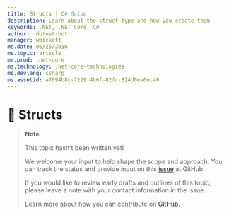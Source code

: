 ```yaml
---
title: Structs | C# Guide
description: Learn about the struct type and how you create them
keywords: .NET, .NET Core, C#
author:  dotnet-bot
manager: wpickett
ms.date: 06/25/2016
ms.topic: article
ms.prod: .net-core
ms.technology: .net-core-technologies
ms.devlang: csharp
ms.assetid: a7094b8c-7229-4b6f-82fc-824d0ea0ec40
---
```


# 🔧 Structs

> **Note**
> 
> This topic hasn’t been written yet! 
>
> We welcome your input to help shape the scope and approach. You can track the status and provide input on this
> [issue](https://github.com/dotnet/core-docs/issues/966) at GitHub.
> 
> If you would like to review early drafts and outlines of this topic, please leave a note with your contact information in the issue.
>
> Learn more about how you can contribute on [GitHub](https://github.com/dotnet/core-docs/blob/master/CONTRIBUTING.md).
>

